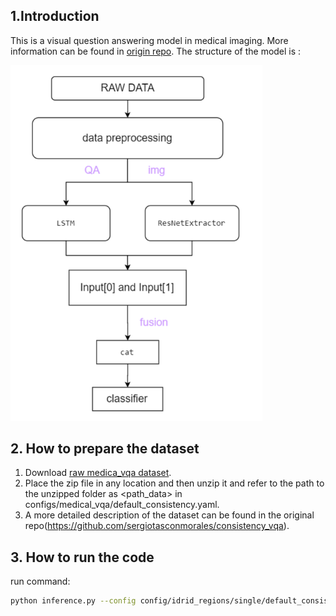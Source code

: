 ## 1.Introduction
This is a visual question answering model in medical imaging. More information can be found in [origin repo](https://github.com/sergiotasconmorales/consistency_vqa).
The structure of the model is :

<img src = "../../figures/vqa_structure.png" width = 80%>
</img>

## 2. How to prepare the dataset
1. Download [raw medica_vqa dataset](https://zenodo.org/record/6784358). 
2. Place the zip file in any location and then unzip it and refer to the path to the unzipped folder as <path_data> in configs/medical_vqa/default_consistency.yaml. 
3. A more detailed description of the dataset can be found in the original repo(https://github.com/sergiotasconmorales/consistency_vqa).
## 3. How to run the code
run command:
```bash 
python inference.py --config config/idrid_regions/single/default_consistency.yaml --options normal/encoder/fusion/head
```